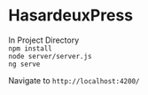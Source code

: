 # HasardeuxPress

In Project Directory  
`npm install`  
`node server/server.js`  
`ng serve`  

Navigate to `http://localhost:4200/`
